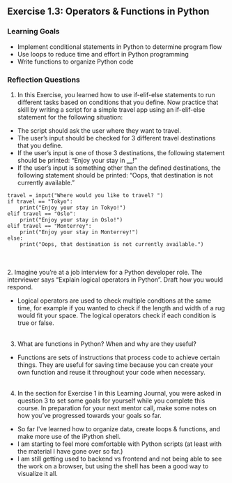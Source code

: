 ## Exercise 1.3: Operators & Functions in Python

### Learning Goals

- Implement conditional statements in Python to determine program flow
- Use loops to reduce time and effort in Python programming
- Write functions to organize Python code

### Reflection Questions

1. In this Exercise, you learned how to use if-elif-else statements to run different tasks based on conditions that you define. Now practice that skill by writing a script for a simple travel app using an if-elif-else statement for the following situation:

- The script should ask the user where they want to travel.
- The user’s input should be checked for 3 different travel destinations that you define.
- If the user’s input is one of those 3 destinations, the following statement should be printed: “Enjoy your stay in **\_\_**!”
- If the user’s input is something other than the defined destinations, the following statement should be printed: “Oops, that destination is not currently available.”

```
travel = input("Where would you like to travel? ")
if travel == "Tokyo":
    print("Enjoy your stay in Tokyo!")
elif travel == "Oslo":
    print("Enjoy your stay in Oslo!")
elif travel == "Monterrey":
    print("Enjoy your stay in Monterrey!")
else:
    print("Oops, that destination is not currently available.")
```

<br>
<br>
2. Imagine you’re at a job interview for a Python developer role. The interviewer says “Explain logical operators in Python”. Draft how you would respond.

- Logical operators are used to check multiple condtions at the same time, for example if you wanted to check if the length and width of a rug would fit your space. The logical operators check if each condition is true or false.
  <br>
  <br>

3. What are functions in Python? When and why are they useful?

- Functions are sets of instructions that process code to achieve certain things. They are useful for saving time because you can create your own function and reuse it throughout your code when necessary.
  <br>
  <br>

4. In the section for Exercise 1 in this Learning Journal, you were asked in question 3 to set some goals for yourself while you complete this course. In preparation for your next mentor call, make some notes on how you’ve progressed towards your goals so far.

- So far I've learned how to organize data, create loops & functions, and make more use of the iPython shell.
- I am starting to feel more comfortable with Python scripts (at least with the material I have gone over so far.)
- I am still getting used to backend vs frontend and not being able to see the work on a browser, but using the shell has been a good way to visualize it all.
